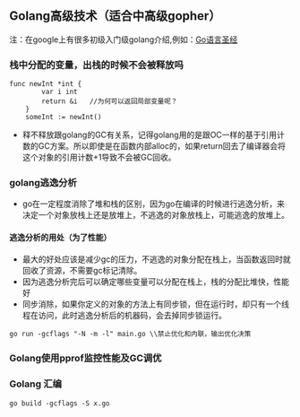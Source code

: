 ## Golang高级技术（适合中高级gopher）
注：在google上有很多初级入门级golang介绍,例如：[Go语言圣经](https://wizardforcel.gitbooks.io/gopl-zh/index.html)

### 栈中分配的变量，出栈的时候不会被释放吗

```
func newInt *int {
        var i int
        return &i   //为何可以返回局部变量呢？
    }
    someInt := newInt()
```
- 释不释放跟golang的GC有关系，记得golang用的是跟OC一样的基于引用计数的GC方案。所以即使是在函数内部alloc的，如果return回去了编译器会将这个对象的引用计数+1导致不会被GC回收。

### golang逃逸分析
- go在一定程度消除了堆和栈的区别，因为go在编译的时候进行逃逸分析，来决定一个对象放栈上还是放堆上，不逃逸的对象放栈上，可能逃逸的放堆上。

#### 逃逸分析的用处（为了性能）
- 最大的好处应该是减少gc的压力，不逃逸的对象分配在栈上，当函数返回时就回收了资源，不需要gc标记清除。
- 因为逃逸分析完后可以确定哪些变量可以分配在栈上，栈的分配比堆快，性能好
- 同步消除，如果你定义的对象的方法上有同步锁，但在运行时，却只有一个线程在访问，此时逃逸分析后的机器码，会去掉同步锁运行。

```
go run -gcflags "-N -m -l" main.go \\禁止优化和内联，输出优化决策
```

### Golang使用pprof监控性能及GC调优

### Golang 汇编
```
go build -gcflags -S x.go
```
